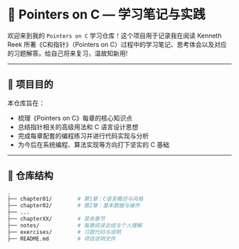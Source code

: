 # 📘 Pointers on C — 学习笔记与实践

欢迎来到我的 `Pointers on C` 学习仓库！这个项目用于记录我在阅读 Kenneth Reek 所著《C和指针》（Pointers on C）过程中的学习笔记、思考体会以及对应的习题解答。给自己将来复习，温故知新用!

---

## 🧠 项目目的

本仓库旨在：

- 梳理《Pointers on C》每章的核心知识点
- 总结指针相关的高级用法和 C 语言设计思想
- 完成每章配套的编程练习并进行代码实现与分析
- 为今后在系统编程、算法实现等方向打下坚实的 C 基础

---

## 📂 仓库结构

```bash
.
├── chapter01/        # 第1章：C语言概述与风格
├── chapter02/        # 第2章：基本数据与操作
├── ...
├── chapterXX/        # 其余章节
├── notes/            # 每章阅读总结与个人理解
├── exercises/        # 习题代码与说明
├── README.md         # 项目说明文件

